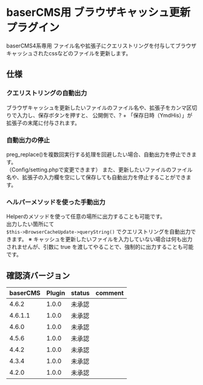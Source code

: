 # baserCMS用 ブラウザキャッシュ更新 プラグイン

baserCMS4系専用 
ファイル名や拡張子にクエリストリングを付与してブラウザキャッシュされたcssなどのファイルを更新します。

## 仕様

### クエリストリングの自動出力
ブラウザキャッシュを更新したいファイルのファイル名や、拡張子をカンマ区切りで入力し、保存ボタンを押すと、
公開側で、? + 「保存日時（YmdHis）」が拡張子の末尾に付与されます。

### 自動出力の停止
preg_replace()を複数回実行する処理を回避したい場合、自動出力を停止できます。  
（Config/setting.phpで変更できます）
また、更新したいファイルのファイル名や、拡張子の入力欄を空にして保存しても自動出力を停止することができます。

### ヘルパーメソッドを使った手動出力 
Helperのメソッドを使って任意の場所に出力することも可能です。   
出力したい箇所にて  
`$this->BrowserCacheUpdate->queryString()` 
でクエリストリングを自動出力できます。 
※ キャッシュを更新したいファイルを入力していない場合は何も出力されませんが、引数に true を渡してやることで、強制的に出力することも可能です。 


## 確認済バージョン

|baserCMS|Plugin|status|comment|
|:--|:--|:--|:--|
|4.6.2|1.0.0|未承認||
|4.6.1.1|1.0.0|未承認||
|4.6.0|1.0.0|未承認||
|4.5.6|1.0.0|未承認||
|4.4.2|1.0.0|未承認||
|4.3.4|1.0.0|未承認||
|4.2.0|1.0.0|未承認||
